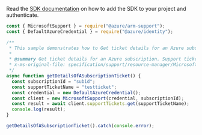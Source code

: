 Read the [SDK documentation](https://github.com/Azure/azure-sdk-for-js/blob/%40azure%2Farm-support_2.0.1/sdk/support/arm-support/README.md) on how to add the SDK to your project and authenticate.

```javascript
const { MicrosoftSupport } = require("@azure/arm-support");
const { DefaultAzureCredential } = require("@azure/identity");

/**
 * This sample demonstrates how to Get ticket details for an Azure subscription. Support ticket data is available for 18 months after ticket creation. If a ticket was created more than 18 months ago, a request for data might cause an error.
 *
 * @summary Get ticket details for an Azure subscription. Support ticket data is available for 18 months after ticket creation. If a ticket was created more than 18 months ago, a request for data might cause an error.
 * x-ms-original-file: specification/support/resource-manager/Microsoft.Support/stable/2020-04-01/examples/GetSubscriptionSupportTicketDetails.json
 */
async function getDetailsOfASubscriptionTicket() {
  const subscriptionId = "subid";
  const supportTicketName = "testticket";
  const credential = new DefaultAzureCredential();
  const client = new MicrosoftSupport(credential, subscriptionId);
  const result = await client.supportTickets.get(supportTicketName);
  console.log(result);
}

getDetailsOfASubscriptionTicket().catch(console.error);
```
